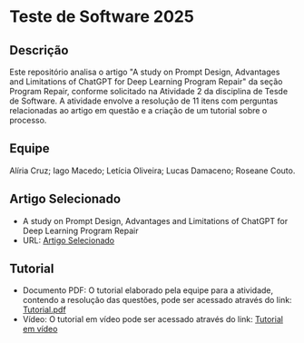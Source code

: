 # Teste de Software 2025

## Descrição
Este repositório analisa o artigo "A study on Prompt Design, Advantages and Limitations of ChatGPT for Deep Learning Program Repair" da seção Program Repair, conforme solicitado na Atividade 2 da disciplina de Tesde de Software. A atividade envolve a resolução de 11 itens com perguntas relacionadas ao artigo em questão e a criação de um tutorial sobre o processo.

## Equipe
Alíria Cruz;
Iago Macedo;
Letícia Oliveira;
Lucas Damaceno;
Roseane Couto.

## Artigo Selecionado
- A study on Prompt Design, Advantages and Limitations of ChatGPT for Deep Learning Program Repair
- URL: [Artigo Selecionado](https://arxiv.org/abs/2304.08191)

## Tutorial
- Documento PDF: O tutorial elaborado pela equipe para a atividade, contendo a resolução das questões, pode ser acessado através do link: [Tutorial.pdf](https://docs.google.com/document/d/1mhN7CqP3M1zHz2g0ZULitZI8z3UZcT9Dj_XnJGhDjIY/edit?usp=sharing)
- Vídeo: O tutorial em vídeo pode ser acessado através do link: [Tutorial em vídeo](https://drive.google.com/file/d/1fvzDHWRbsXg7aKlo0jwrQ53g94RXy3vk/view?usp=sharing) 
